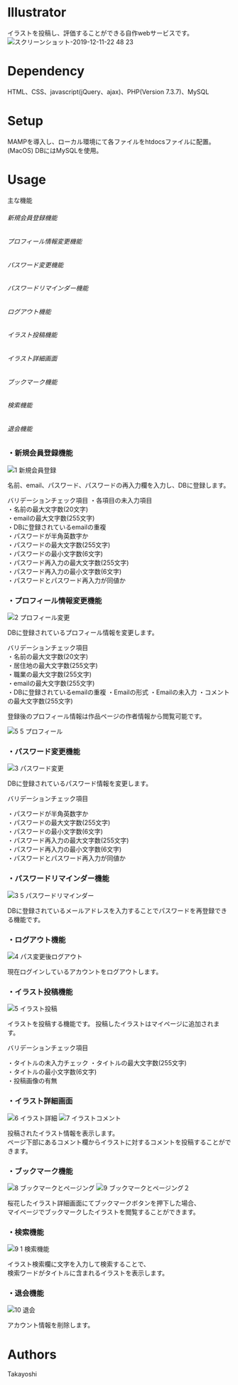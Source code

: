 # Illustrator
イラストを投稿し、評価することができる自作webサービスです。
![スクリーンショット-2019-12-11-22 48 23](https://user-images.githubusercontent.com/48384384/71505061-34ec7e00-28bf-11ea-9dac-12ed6f175bff.png)
<br>

# Dependency
HTML、CSS、javascript(jQuery、ajax)、PHP(Version 7.3.7)、MySQL

# Setup
MAMPを導入し、ローカル環境にて各ファイルをhtdocsファイルに配置。(MacOS)
DBにはMySQLを使用。

# Usage  
主な機能
###### 新規会員登録機能
###### プロフィール情報変更機能
###### パスワード変更機能
###### パスワードリマインダー機能
###### ログアウト機能
###### イラスト投稿機能
###### イラスト詳細画面
###### ブックマーク機能
###### 検索機能
###### 退会機能

### ・新規会員登録機能

![1 新規会員登録](https://user-images.githubusercontent.com/48384384/71536929-767d3780-2958-11ea-8542-02eac5b50476.gif)

名前、email、パスワード、パスワードの再入力欄を入力し、DBに登録します。

バリデーションチェック項目
・各項目の未入力項目  
・名前の最大文字数(20文字)  
・emailの最大文字数(255文字)  
・DBに登録されているemailの重複  
・パスワードが半角英数字か  
・パスワードの最大文字数(255文字)  
・パスワードの最小文字数(6文字)  
・パスワード再入力の最大文字数(255文字)  
・パスワード再入力の最小文字数(6文字)  
・パスワードとパスワード再入力が同値か  

### ・プロフィール情報変更機能

![2 プロフィール変更](https://user-images.githubusercontent.com/48384384/71536931-7b41eb80-2958-11ea-8005-03cb717ee07d.gif)

DBに登録されているプロフィール情報を変更します。

バリデーションチェック項目  
・名前の最大文字数(20文字)  
・居住地の最大文字数(255文字)  
・職業の最大文字数(255文字)  
・emailの最大文字数(255文字)  
・DBに登録されているemailの重複
・Emailの形式
・Emailの未入力
・コメントの最大文字数(255文字)  

登録後のプロフィール情報は作品ページの作者情報から閲覧可能です。

![5 5 プロフィール](https://user-images.githubusercontent.com/48384384/71536942-8b59cb00-2958-11ea-86a6-14a1cd56b048.gif)

### ・パスワード変更機能

![3 パスワード変更](https://user-images.githubusercontent.com/48384384/71536933-7ed57280-2958-11ea-914b-7ed618631229.gif)

DBに登録されているパスワード情報を変更します。

バリデーションチェック項目

・パスワードが半角英数字か  
・パスワードの最大文字数(255文字)  
・パスワードの最小文字数(6文字)  
・パスワード再入力の最大文字数(255文字)  
・パスワード再入力の最小文字数(6文字)  
・パスワードとパスワード再入力が同値か  

### ・パスワードリマインダー機能

![3 5 パスワードリマインダー](https://user-images.githubusercontent.com/48384384/71551470-e90b1780-2a2b-11ea-80dc-c5ba45c425cd.gif)

DBに登録されているメールアドレスを入力することでパスワードを再登録できる機能です。

### ・ログアウト機能

![4 パス変更後ログアウト](https://user-images.githubusercontent.com/48384384/71536941-8b59cb00-2958-11ea-97b1-99c6b256b2d0.gif)

現在ログインしているアカウントをログアウトします。

### ・イラスト投稿機能

![5 イラスト投稿](https://user-images.githubusercontent.com/48384384/71536943-8bf26180-2958-11ea-8c9b-69036d627f4f.gif)

イラストを投稿する機能です。
投稿したイラストはマイページに追加されます。

バリデーションチェック項目

・タイトルの未入力チェック
・タイトルの最大文字数(255文字)  
・タイトルの最小文字数(6文字)  
・投稿画像の有無  

### ・イラスト詳細画面

![6 イラスト詳細](https://user-images.githubusercontent.com/48384384/71536945-8bf26180-2958-11ea-889c-27ddb2e97720.gif)
![7 イラストコメント](https://user-images.githubusercontent.com/48384384/71536946-8bf26180-2958-11ea-893a-d01c4ff7bbf8.gif)

投稿されたイラスト情報を表示します。  
ページ下部にあるコメント欄からイラストに対するコメントを投稿することができます。

### ・ブックマーク機能

![8 ブックマークとページング](https://user-images.githubusercontent.com/48384384/71536947-8c8af800-2958-11ea-9e6c-636149462f38.gif)
![9 ブックマークとページング２](https://user-images.githubusercontent.com/48384384/71536948-8c8af800-2958-11ea-9a03-51a282395d12.gif)

桜花したイラスト詳細画面にてブックマークボタンを押下した場合、  
マイページでブックマークしたイラストを閲覧することができます。

### ・検索機能

![9 1 検索機能](https://user-images.githubusercontent.com/48384384/71553789-b4618500-2a58-11ea-936f-57bdd2d30eb1.gif)

イラスト検索欄に文字を入力して検索することで、  
検索ワードがタイトルに含まれるイラストを表示します。

### ・退会機能

![10 退会](https://user-images.githubusercontent.com/48384384/71536949-8c8af800-2958-11ea-9877-0453844ee270.gif)

アカウント情報を削除します。



# Authors
Takayoshi
